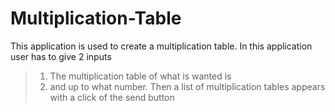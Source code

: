 # Multiplication-Table
This application is used to create a multiplication table. In this application user has to give 2 inputs 
> 1. The multiplication table of what is wanted is 
> 2. and up to what number. Then a 
list of multiplication tables appears with a click of the send button

